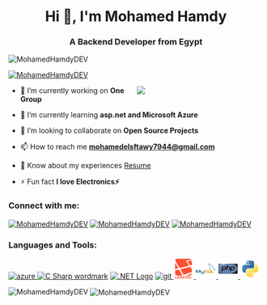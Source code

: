 <h1 align="center">Hi 👋, I'm Mohamed Hamdy</h1>
<h3 align="center">A Backend Developer from Egypt</h3>

<p align="left"> <img src="https://komarev.com/ghpvc/?username=MohamedHamdyDEV&label=Profile%20views&color=0e75b6&style=flat" alt="MohamedHamdyDEV" /> </p>

<p align="left"> <a href="https://twitter.com/MohamedHamdyDEV" target="blank"><img src="https://img.shields.io/twitter/follow/mohamed5hamdy?logo=twitter&style=for-the-badge" alt="MohamedHamdyDEV" /></a> </p>

<div align=center>
       <img align="right" src="https://user-images.githubusercontent.com/63050133/156676671-d5b2e362-97d4-4404-9447-dd71ddfea82f.gif" width = 250px/>
    </div>

- 🔭 I’m currently working on **One Group**

- 🌱 I’m currently learning **asp.net and Microsoft Azure**

- 👯 I’m looking to collaborate on **Open Source Projects**

- 📫 How to reach me **mohamedelsftawy7944@gmail.com**

- 📄 Know about my experiences [Resume](https://drive.google.com/file/d/1QlT60feDugCCJbBKl80Z7oIw1wsJWrQq/view?usp=sharing)

- ⚡ Fun fact **I love Electronics⚡**

<h3 align="left">Connect with me:</h3>
<p align="left">
<a href="https://twitter.com/MohamedHamdyDEV" target="blank"><img align="center" src="https://raw.githubusercontent.com/rahuldkjain/github-profile-readme-generator/master/src/images/icons/Social/twitter.svg" alt="MohamedHamdyDEV" height="30" width="40" /></a>
<a href="https://www.linkedin.com/in/MohamedHamdyDEV/" target="blank"><img align="center" src="https://raw.githubusercontent.com/rahuldkjain/github-profile-readme-generator/master/src/images/icons/Social/linked-in-alt.svg" alt="MohamedHamdyDEV" height="30" width="40" /></a>
<a href="https://www.facebook.com/MohamedHamdyDEV/" target="blank"><img align="center" src="https://raw.githubusercontent.com/rahuldkjain/github-profile-readme-generator/master/src/images/icons/Social/facebook.svg" alt="MohamedHamdyDEV" height="30" width="40" /></a>
</p>

<h3 align="left">Languages and Tools:</h3>
<p align="left"> <a href="https://azure.microsoft.com/en-in/" target="_blank" rel="noreferrer"> <img src="https://www.vectorlogo.zone/logos/microsoft_azure/microsoft_azure-icon.svg" alt="azure" width="40" height="40"/> </a> 
  <a title="Jason Groce, Public domain, via Wikimedia Commons" href="https://commons.wikimedia.org/wiki/File:C_Sharp_wordmark.svg"><img width="40" alt="C Sharp wordmark" src="https://upload.wikimedia.org/wikipedia/commons/thumb/0/0d/C_Sharp_wordmark.svg/512px-C_Sharp_wordmark.svg.png"></a>
 <a title="Microsoft, CC0, via Wikimedia Commons" href="https://commons.wikimedia.org/wiki/File:.NET_Logo.svg"><img width="40" alt=".NET Logo" src="https://upload.wikimedia.org/wikipedia/commons/thumb/a/a3/.NET_Logo.svg/256px-.NET_Logo.svg.png"></a>
  <a href="https://git-scm.com/" target="_blank" rel="noreferrer"> <img src="https://www.vectorlogo.zone/logos/git-scm/git-scm-icon.svg" alt="git" width="40" height="40"/> </a>
  <a href="https://laravel.com/" target="_blank" rel="noreferrer"> <img src="https://raw.githubusercontent.com/devicons/devicon/master/icons/laravel/laravel-plain-wordmark.svg" alt="laravel" width="40" height="40"/> </a>
  <a href="https://www.mysql.com/" target="_blank" rel="noreferrer"> <img src="https://raw.githubusercontent.com/devicons/devicon/master/icons/mysql/mysql-original-wordmark.svg" alt="mysql" width="40" height="40"/> </a> 
  <a href="https://www.php.net" target="_blank" rel="noreferrer"> <img src="https://raw.githubusercontent.com/devicons/devicon/master/icons/php/php-original.svg" alt="php" width="40" height="40"/> </a> 
  <a href="https://www.python.org" target="_blank" rel="noreferrer"> <img src="https://raw.githubusercontent.com/devicons/devicon/master/icons/python/python-original.svg" alt="python" width="40" height="40"/> </a>

<p><img align="left" src="https://github-readme-stats.vercel.app/api/top-langs?username=MohamedHamdyDEV&show_icons=true&locale=en&layout=compact" alt="MohamedHamdyDEV" /></p>
<p>&nbsp;<img align="center" src="https://github-readme-stats.vercel.app/api?username=MohamedHamdyDEV&show_icons=true&locale=en" alt="MohamedHamdyDEV" /></p>

<!-- <p><img align="center" src="https://github-readme-streak-stats.herokuapp.com/?user=elsaftawy&" alt="elsaftawy" /></p> -->

